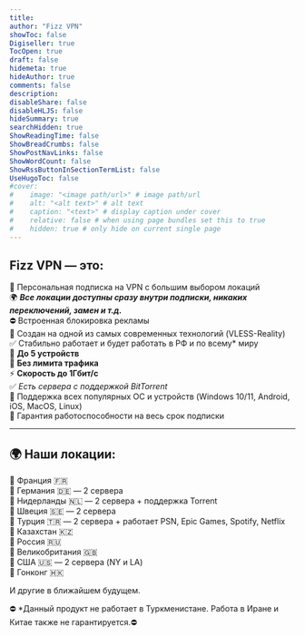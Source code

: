 ```yaml
---
title: 
author: "Fizz VPN"
showToc: false
Digiseller: true
TocOpen: true
draft: false
hidemeta: true
hideAuthor: true
comments: false
description: 
disableShare: false
disableHLJS: false
hideSummary: true
searchHidden: true
ShowReadingTime: false
ShowBreadCrumbs: false
ShowPostNavLinks: false
ShowWordCount: false
ShowRssButtonInSectionTermList: false
UseHugoToc: false
#cover:
#    image: "<image path/url>" # image path/url
#    alt: "<alt text>" # alt text
#    caption: "<text>" # display caption under cover
#    relative: false # when using page bundles set this to true
#    hidden: true # only hide on current single page
---
```

## Fizz VPN — это:

🔹 Персональная подписка на VPN с большим выбором локаций  
🌍 ***Все локации доступны сразу внутри подписки, никаких переключений, замен и т.д.***  
⛔️ Встроенная блокировка рекламы  
🔹 Создан на одной из самых современных технологий (VLESS-Reality)  
✅ Стабильно работает и будет работать в РФ и по всему* миру  
🔹 **До 5 устройств**  
🔹 **Без лимита трафика**  
⚡️ **Скорость до 1Гбит/с**  
✅ *Есть сервера с поддержкой BitTorrent*  
🔹 Поддержка всех популярных ОС и устройств (Windows 10/11, Android, iOS, MacOS, Linux)  
🔰 Гарантия работоспособности на весь срок подписки  

----------

## 🌍 Наши локации:  

🔹 Франция 🇫🇷  
🔹 Германия 🇩🇪 — 2 сервера  
🔹 Нидерланды 🇳🇱 — 2 сервера + поддержка Torrent  
🔹 Швеция 🇸🇪 — 2 сервера  
🔹 Турция 🇹🇷 — 2 сервера + работает PSN, Epic Games, Spotify, Netflix  
🔹 Казахстан 🇰🇿  
🔹 Россия 🇷🇺  
🔹 Великобритания 🇬🇧  
🔹 США 🇺🇸 — 2 сервера (NY и LA)  
🔹 Гонконг 🇭🇰  

И другие в ближайшем будущем.

⛔️ *Данный продукт не работает в Туркменистане. Работа в Иране и Китае также не гарантируется.⛔️